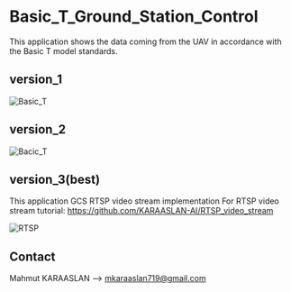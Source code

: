 # Basic_T_Ground_Station_Control

This application shows the data coming from the UAV in accordance with the Basic T model standards.

## version_1
![Basic_T](https://github.com/KARAASLAN-AI/Basic_T_Ground_Station_Control/blob/main/pygame%20window%202021-07-18%2013-09-14.gif)

## version_2
![Bacic_T](https://github.com/KARAASLAN-AI/Basic_T_Ground_Station_Control/blob/main/Raclab%20Aybars%202021-07-30%2019-29-06.gif)

## version_3(best)

This application GCS RTSP video stream implementation
For RTSP video stream tutorial: 
https://github.com/KARAASLAN-AI/RTSP_video_stream

![RTSP](https://github.com/KARAASLAN-AI/Basic_T_Ground_Station_Control/blob/main/ezgif.com-gif-maker.gif)

## Contact

Mahmut KARAASLAN --> mkaraaslan719@gmail.com
